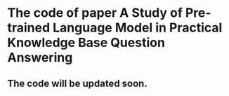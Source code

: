 # The code of paper A Study of Pre-trained Language Model in Practical Knowledge Base Question Answering

## The code will be updated soon.
